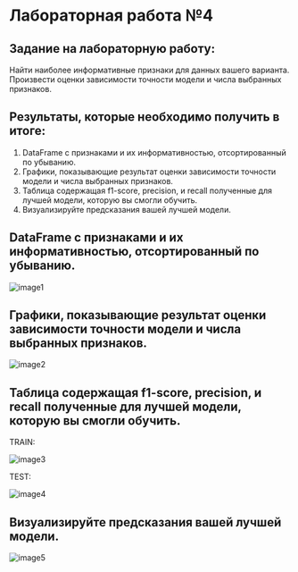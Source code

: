 # Лабораторная работа №4

## Задание на лабораторную работу:

Найти наиболее информативные признаки для данных вашего варианта. Произвести оценки зависимости точности модели и числа выбранных признаков.

## Результаты, которые необходимо получить в итоге:

1. DataFrame с признаками и их информативностью, отсортированный по убыванию.
2. Графики, показывающие результат оценки зависимости точности модели и числа выбранных признаков.
3. Таблица содержащая f1-score, precision, и recall полученные для лучшей модели, которую вы смогли обучить.
4. Визуализируйте предсказания вашей лучшей модели.

## DataFrame с признаками и их информативностью, отсортированный по убыванию.

![image1](https://github.com/nvnovitskiy/2021-ARTIFICIAL-INTELLEGENCE-AND-MACHINE-LEARNING/blob/main/task4/images/dataframe.png)

## Графики, показывающие результат оценки зависимости точности модели и числа выбранных признаков.

![image2](https://github.com/nvnovitskiy/2021-ARTIFICIAL-INTELLEGENCE-AND-MACHINE-LEARNING/blob/main/task4/images/graphic.png)

## Таблица содержащая f1-score, precision, и recall полученные для лучшей модели, которую вы смогли обучить.

TRAIN:

![image3](https://github.com/nvnovitskiy/2021-ARTIFICIAL-INTELLEGENCE-AND-MACHINE-LEARNING/blob/main/task4/images/class_report2.png)

TEST:

![image4](https://github.com/nvnovitskiy/2021-ARTIFICIAL-INTELLEGENCE-AND-MACHINE-LEARNING/blob/main/task4/images/class_report1.png)

## Визуализируйте предсказания вашей лучшей модели.

![image5](https://github.com/nvnovitskiy/2021-ARTIFICIAL-INTELLEGENCE-AND-MACHINE-LEARNING/blob/main/task4/images/model_visual.png)
